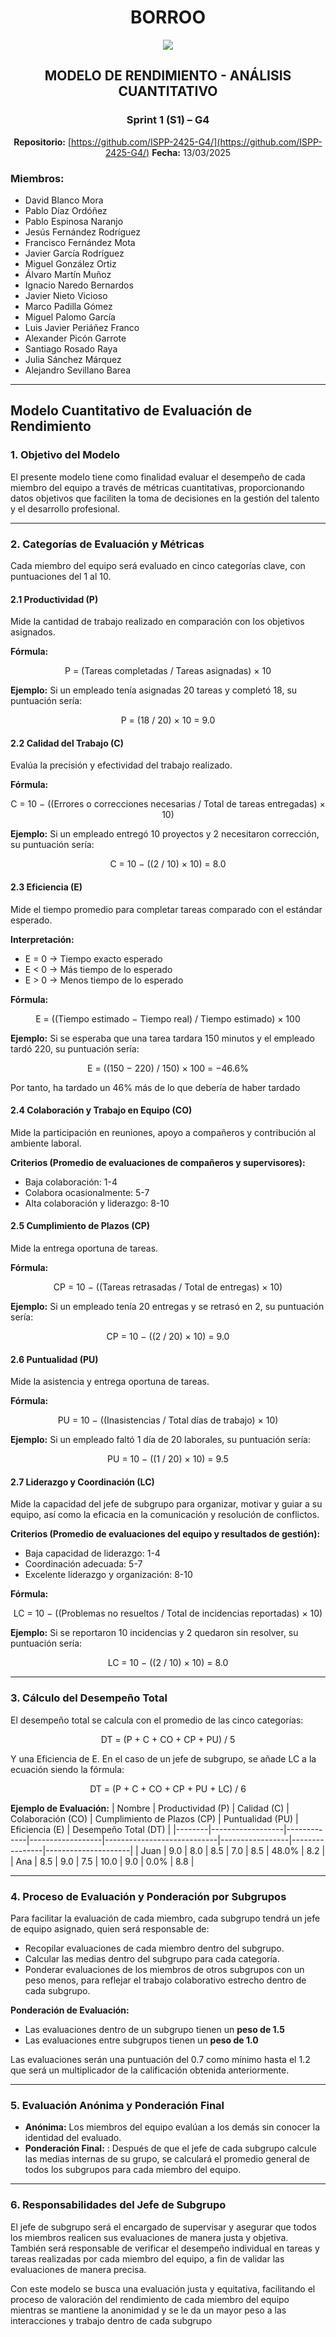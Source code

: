 <div align="center">

# BORROO

![](../imagenes/borrooLogo.png)

## MODELO DE RENDIMIENTO - ANÁLISIS CUANTITATIVO

### Sprint 1 (S1) – G4
**Repositorio:** [https://github.com/ISPP-2425-G4/](https://github.com/ISPP-2425-G4/)
**Fecha:** 13/03/2025


</div>

### Miembros:
- David Blanco Mora
- Pablo Díaz Ordóñez
- Pablo Espinosa Naranjo
- Jesús Fernández Rodríguez
- Francisco Fernández Mota
- Javier García Rodríguez
- Miguel González Ortiz
- Álvaro Martín Muñoz
- Ignacio Naredo Bernardos
- Javier Nieto Vicioso
- Marco Padilla Gómez
- Miguel Palomo García
- Luis Javier Periáñez Franco
- Alexander Picón Garrote
- Santiago Rosado Raya
- Julia Sánchez Márquez
- Alejandro Sevillano Barea



---

## Modelo Cuantitativo de Evaluación de Rendimiento

### 1. Objetivo del Modelo
El presente modelo tiene como finalidad evaluar el desempeño de cada miembro del equipo a través de métricas cuantitativas, proporcionando datos objetivos que faciliten la toma de decisiones en la gestión del talento y el desarrollo profesional.

---

### 2. Categorías de Evaluación y Métricas
Cada miembro del equipo será evaluado en cinco categorías clave, con puntuaciones del 1 al 10.

#### 2.1 Productividad (P)
Mide la cantidad de trabajo realizado en comparación con los objetivos asignados.

**Fórmula:**
<div align="center">
P = (Tareas completadas / Tareas asignadas) × 10
</div>

**Ejemplo:**
Si un empleado tenía asignadas 20 tareas y completó 18, su puntuación sería:

<div align="center">
P = (18 / 20) × 10 = 9.0
</div>

#### 2.2 Calidad del Trabajo (C)
Evalúa la precisión y efectividad del trabajo realizado.

**Fórmula:**
<div align="center">
C = 10 − ((Errores o correcciones necesarias / Total de tareas entregadas) × 10)
</div>

**Ejemplo:**
Si un empleado entregó 10 proyectos y 2 necesitaron corrección, su puntuación sería:

<div align="center">
C = 10 − ((2 / 10) × 10) = 8.0
</div>

#### 2.3 Eficiencia (E)
Mide el tiempo promedio para completar tareas comparado con el estándar esperado.

**Interpretación:**
- E = 0 → Tiempo exacto esperado
- E < 0 → Más tiempo de lo esperado
- E > 0 → Menos tiempo de lo esperado

**Fórmula:**
<div align="center">
E = ((Tiempo estimado − Tiempo real) / Tiempo estimado) × 100
</div>

**Ejemplo:**
Si se esperaba que una tarea tardara 150 minutos y el empleado tardó 220, su puntuación sería:

<div align="center">
E = ((150 − 220) / 150) × 100 = −46.6%
</div>

Por tanto, ha tardado un 46% más de lo que debería de haber tardado

#### 2.4 Colaboración y Trabajo en Equipo (CO)
Mide la participación en reuniones, apoyo a compañeros y contribución al ambiente laboral.

**Criterios (Promedio de evaluaciones de compañeros y supervisores):**
- Baja colaboración: 1-4
- Colabora ocasionalmente: 5-7
- Alta colaboración y liderazgo: 8-10

#### 2.5 Cumplimiento de Plazos (CP)
Mide la entrega oportuna de tareas.

**Fórmula:**
<div align="center">
CP = 10 − ((Tareas retrasadas / Total de entregas) × 10)
</div>

**Ejemplo:**
Si un empleado tenía 20 entregas y se retrasó en 2, su puntuación sería:

<div align="center">
CP = 10 − ((2 / 20) × 10) = 9.0
</div>

#### 2.6 Puntualidad (PU)
Mide la asistencia y entrega oportuna de tareas.

**Fórmula:**
<div align="center">
PU = 10 − ((Inasistencias / Total días de trabajo) × 10)
</div>

**Ejemplo:**
Si un empleado faltó 1 día de 20 laborales, su puntuación sería:

<div align="center">
PU = 10 − ((1 / 20) × 10) = 9.5
</div>

#### 2.7 Liderazgo y Coordinación (LC)
Mide la capacidad del jefe de subgrupo para organizar, motivar y guiar a su equipo, así como la eficacia en la comunicación y resolución de conflictos.

**Criterios (Promedio de evaluaciones del equipo y resultados de gestión):**
- Baja capacidad de liderazgo: 1-4
- Coordinación adecuada: 5-7
- Excelente liderazgo y organización: 8-10

**Fórmula:**
<div align="center">
LC = 10 − ((Problemas no resueltos / Total de incidencias reportadas) × 10)
</div>

**Ejemplo:**
Si se reportaron 10 incidencias y 2 quedaron sin resolver, su puntuación sería:

<div align="center">
LC = 10 − ((2 / 10) × 10) = 8.0
</div>

---

### 3. Cálculo del Desempeño Total
El desempeño total se calcula con el promedio de las cinco categorías:

<div align="center">
DT = (P + C + CO + CP + PU) / 5
</div>

Y una Eficiencia de E. En el caso de un jefe de subgrupo, se añade LC a la ecuación siendo la fórmula:

<div align="center">
DT = (P + C + CO + CP + PU + LC) / 6
</div>

**Ejemplo de Evaluación:**
| Nombre | Productividad (P) | Calidad (C) | Colaboración (CO) | Cumplimiento de Plazos (CP) | Puntualidad (PU) | Eficiencia (E) | Desempeño Total (DT) |
|--------|------------------|-------------|------------------|----------------------------|-----------------|----------------|---------------------|
| Juan   | 9.0              | 8.0         | 8.5               | 7.0                        | 8.5             | 48.0%          | 8.2                 |
| Ana    | 8.5              | 9.0         | 7.5               | 10.0                       | 9.0             | 0.0%           | 8.8                 |

---

### 4. Proceso de Evaluación y Ponderación por Subgrupos
Para facilitar la evaluación de cada miembro, cada subgrupo tendrá un jefe de equipo asignado, quien será responsable de:
- Recopilar evaluaciones de cada miembro dentro del subgrupo.
- Calcular las medias dentro del subgrupo para cada categoría.
- Ponderar evaluaciones de los miembros de otros subgrupos con un peso menos, para reflejar el trabajo colaborativo estrecho dentro de cada subgrupo.

**Ponderación de Evaluación:**
- Las evaluaciones dentro de un subgrupo tienen un **peso de 1.5**
- Las evaluaciones entre subgrupos tienen un **peso de  1.0**

Las evaluaciones serán una puntuación del 0.7 como mínimo hasta el 1.2 que será un 
multiplicador de la calificación obtenida anteriormente.

---

### 5. Evaluación Anónima y Ponderación Final
- **Anónima:** Los miembros del equipo evalúan a los demás sin conocer la identidad del evaluado.
- **Ponderación Final:** : Después de que el jefe de cada subgrupo calcule las medias 
internas de su grupo, se calculará el promedio general de todos los subgrupos para 
cada miembro del equipo.

---

### 6. Responsabilidades del Jefe de Subgrupo
El jefe de subgrupo será el encargado de supervisar y asegurar que todos los miembros 
realicen sus evaluaciones de manera justa y objetiva. También será responsable de verificar 
el desempeño individual en tareas y tareas realizadas por cada miembro del equipo, a fin de 
validar las evaluaciones de manera precisa.

Con este modelo se busca una evaluación justa y equitativa, facilitando el proceso de 
valoración del rendimiento de cada miembro del equipo mientras se mantiene la anonimidad
y se le da un mayor peso a las interacciones y trabajo dentro de cada subgrupo